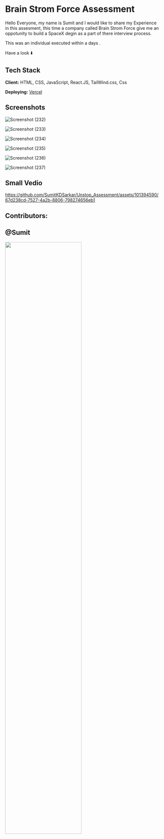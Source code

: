 

# Brain Strom Force Assessment

Hello Everyone, my name is Sumit and I would like to share my Experience in this assesment, this time a company called Brain Strom Force give me an oppotunity to build a SpaceX degin as a part of there interview process.

This was an individual executed within a days .


Have a look ⬇️



## Tech Stack

**Client:** HTML, CSS, JavaScript, React.JS, TailWind.css, Css

**Deploying:** [Vercel](https://unstop-assessment-skumarcbr4-gmailcom.vercel.app/assessment)





## Screenshots

![Screenshot (232)](https://github.com/SumitKDSarkar/Unstop_Assessment/assets/101394590/9944c481-82b6-48a5-b8a1-55fd337d92d5)


![Screenshot (233)](https://github.com/SumitKDSarkar/Unstop_Assessment/assets/101394590/42af8967-a579-433e-9682-4cc1b048587d)


![Screenshot (234)](https://github.com/SumitKDSarkar/Unstop_Assessment/assets/101394590/e4c5c263-e561-4543-9ba3-297164a02c8d)


![Screenshot (235)](https://github.com/SumitKDSarkar/Unstop_Assessment/assets/101394590/72cf5783-8278-458c-85b6-5ea99d865300)


![Screenshot (236)](https://github.com/SumitKDSarkar/Unstop_Assessment/assets/101394590/a31a8196-9462-4c22-90d6-6f5eab1104f2)


![Screenshot (237)](https://github.com/SumitKDSarkar/Unstop_Assessment/assets/101394590/677f1dcb-b98c-462e-b7f7-b5e675ef1ebc)

## Small Vedio


https://github.com/SumitKDSarkar/Unstop_Assessment/assets/101394590/67d238cd-7527-4a2b-8806-798274656eb1



## Contributors:
## @Sumit



<img  align="center" src="https://readme-typing-svg.herokuapp.com?font=Architects+Daughter&amp;color=0eff00&amp;size=20&amp;lines=Thanks!+For+Visiting+On+My+Project!;See+You+Next-Time+Hope+u+like+its...👨🏻‍💻;" style="width: 70%;">
